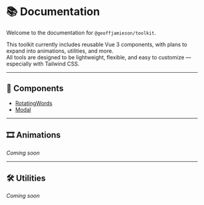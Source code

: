 # 📚 Documentation

Welcome to the documentation for `@geoffjamieson/toolkit`.

This toolkit currently includes reusable Vue 3 components, with plans to expand into animations, utilities, and more.  
All tools are designed to be lightweight, flexible, and easy to customize — especially with Tailwind CSS.

---

## 🧩 Components

- [RotatingWords](./components/RotatingWords.md)
- [Modal](./components/Modal.md)

---

## 🎞️ Animations

_Coming soon_

---

## 🛠️ Utilities

_Coming soon_
